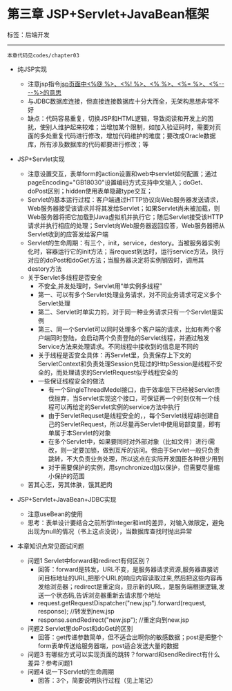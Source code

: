 # 第三章 JSP+Servlet+JavaBean框架

标签：后端开发

---

`本章代码见codes/chapter03`

- 纯JSP实现
	- 注意jsp指令[jsp页面中<%@ %>、<%! %>、<% %>、<%= %>、<%-- --%>的意思](https://blog.csdn.net/jzw230726/article/details/56669838)
	- 与JDBC数据库连接，但直接连接数据库十分大而全，无架构思想非常不好
	- 缺点：代码容易重复，切换JSP和HTML逻辑，导致阅读和开发上的困扰，使别人维护起来较难；当增加某个限制，如加入验证码时，需要对页面的多处重复代码进行修改，增加代码维护的难度；要改成Oracle数据库，所有涉及数据库的代码都要进行修改；等
- JSP+Servlet实现
	- 注意设置交互，表单form的action设置和web中servlet如何配置；通过pageEncoding="GB18030"设置编码方式支持中文输入；doGet、doPost区别；hidden使用表单隐藏type交互；
	- Servlet的基本运行过程：客户端通过HTTP协议向Web服务器发送请求，Web服务器接受该请求并将其发给Servlet；如果Servlet尚未被加载，则Web服务器将把它加载到Java虚拟机并执行它；随后Servlet接受该HTTP请求并执行相应的处理；Servlet向Web服务器返回应答，Web服务器把从Servlet收到的应答发给客户端
	- Servlet的生命周期：有三个，init，service，destory。当被服务器实例化时，容器运行它的init方法；当request到达时，运行service方法，执行对应的doPost和doGet方法；当服务器决定将实例销毁时，调用其destory方法
	- 关于Servlet多线程是否安全
		- 不安全,并发处理时，Servlet用“单实例多线程”
		- 第一、可以有多个Servlet处理业务请求，对不同业务请求可定义多个Servlet处理
		- 第二、Servlet时单实力的，对于同一种业务请求只有一个Servlet是实例
		- 第三、同一个Servlet可以同时处理多个客户端的请求，比如有两个客户端同时登陆，会启动两个负责登陆的Servlet线程，并通过触发Service方法来处理请求。不同线程中接收到的信息是不同的
		- 关于线程是否安全具体：再Servlet里，负责保存上下文的ServletContext和负责处理Session兑现过的HttpSession是线程不安全的，而处理请求的ServletRequest似乎线程安全的
		- 一些保证线程安全的做法
			- 有一个SingleThreadMedel接口，由于效率低下已经被Servlet贵伐抛弃，当Servlet实现这个接口，可保证再一个时刻仅有一个线程可以再给定的Servlet实例的service方法中执行
			- 由于ServletRequset是线程安全的，，每个Servlet线程胡i创建自己的ServletRequest，所以尽量再Servlet中使用局部变量，即有单属于本Servlet的对象
			- 在多个Servlet中，如果要同时对外部对象（比如文件）进行i需改，则一定要加锁，做到互斥的访问。但由于Servlet一般只负责跳转，不大负责业务处理，所以这点在实际开发国臣各种很少用到
			- 对于需要保护的实例，用synchronized加以保护，但需要尽量缩小保护的范围
	- 苦其心志，劳其体肤，饿其肥肉
- JSP+Servlet+JavaBean+JDBC实现
	- 注意useBean的使用
	- 思考：表单设计要结合之前所学Integer和int的差异，对输入做限定，避免出现为null的情况（书上这点没说），当数据库查找时抛出异常


- 本章知识点常见面试问题
	- 问题1 Servlet中forward和redirect有何区别？
		- 回答：forward是转发，URL不变，是服务器请求资源,服务器直接访问目标地址的URL,把那个URL的响应内容读取过来,然后把这些内容再发给浏览器；redirect是重定向，显示新的URL，是服务端根据逻辑,发送一个状态码,告诉浏览器重新去请求那个地址
		- request.getRequestDispatcher("new.jsp").forward(request, response);   //转发到new.jsp
		- response.sendRedirect("new.jsp");   //重定向到new.jsp
	- 问题2 Servlet里doPost和doGet的区别
		- 回答：get传递参数简单，但不适合出啊你的敏感数据；post是把整个form表单传送给服务器端，post适合发送大量的数据
	- 问题3 有哪些方式可以实现页面的跳转？forward和sendRedirect有什么差异？参考问题1
	- 问题4 说一下Servlet的生命周期
		- 回答：3个，简要说明执行过程（见上笔记）